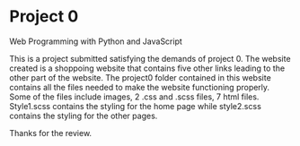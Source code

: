 # Project 0

Web Programming with Python and JavaScript

This is a project submitted satisfying the demands of project 0.
The website created is a shoppoing website that contains five other links leading to the other part of the website.
The project0 folder contained in this website contains all the files needed to make the website functioning properly.
Some of the files include images, 2 .css and .scss files, 7 html files.
Style1.scss contains the styling for the home page while style2.scss contains the styling for the other pages.

Thanks for the review.

